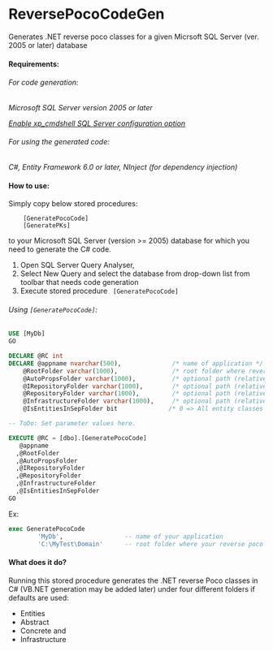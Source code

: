 # ReversePocoCodeGen
Generates .NET reverse poco classes for a given Micrsoft SQL Server (ver. 2005 or later) database


#### Requirements:

###### For code generation: 
_Microsoft SQL Server version 2005 or later_

_[Enable xp_cmdshell SQL Server configuration option](https://msdn.microsoft.com/en-us/library/ms190693.aspx)_
###### For using the generated code: 
_C#, Entity Framework 6.0 or later, NInject (for dependency injection)_

#### How to use: 

Simply copy below stored procedures: 
    
        [GeneratePocoCode]
	    [GeneratePKs] 
to your Microsoft SQL Server (version >= 2005) database for which you need to generate the C# code.

1. Open SQL Server Query Analyser, 
2. Select New Query and select the database from drop-down list  from toolbar that needs code generation
3. Execute stored procedure ``` [GeneratePocoCode]```

###### Using ``` [GeneratePocoCode] ```:
```sql
USE [MyDb]
GO

DECLARE @RC int
DECLARE @appname nvarchar(500),              /* name of application */
    @RootFolder varchar(1000),               /* root folder where reverse poco code is generated */
    @AutoPropsFolder varchar(1000),          /* optional path (relative to root) for entity classes - default: '\Entities\' */
    @IRepositoryFolder varchar(1000),        /* optional path (relative to root) for repository interfaces - default: '\Abstract\' */
    @RepositoryFolder varchar(1000),         /* optional path (relative to root) for repository classes - default: '\Concrete\' */
    @InfrastructureFolder varchar(1000),     /* optional path (relative to root) for views, view-models, dbcotext, NInject classes - default: '\Infrastructure\' */
    @IsEntitiesInSepFolder bit              /* 0 => All entity classes in a single file in @InfrastructureFolder, 1 => Each entity written to a separate file in @AutoPropsFolder */

-- ToDo: Set parameter values here.

EXECUTE @RC = [dbo].[GeneratePocoCode] 
   @appname
  ,@RootFolder
  ,@AutoPropsFolder
  ,@IRepositoryFolder
  ,@RepositoryFolder
  ,@InfrastructureFolder
  ,@IsEntitiesInSepFolder
GO
```

Ex: 
```sql
exec GeneratePocoCode 
		'MyDb',					-- name of your application
		'C:\MyTest\Domain'	    -- root folder where your reverse poco classes need to be generated)
```


#### What does it do?

Running this stored procedure generates the .NET reverse Poco classes in C# (VB.NET generation may be added later) under four different folders if defaults are used: 
* Entities
* Abstract
* Concrete and
* Infrastructure
